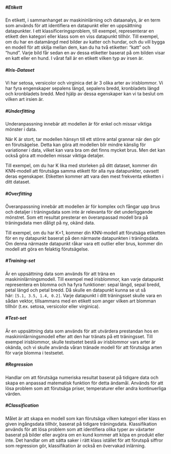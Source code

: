 ##### #Etikett
En etikett, i sammanhanget av maskininlärning och dataanalys, är en term som används för att identifiera en datapunkt eller en uppsättning datapunkter. I ett klassificeringsproblem, till exempel, representerar en etikett den kategori eller klass som en viss datapunkt tillhör.
Till exempel, om du har en datamängd med bilder av katter och hundar, och du vill bygga en modell för att skilja mellan dem, kan du ha två etiketter: “katt” och “hund”. Varje bild får sedan en av dessa etiketter baserat på om bilden visar en katt eller en hund. I vårat fall är en etikett vilken typ av irsen är.

##### #Iris-Dataset
 Vi har setosa, versicolor och virginica det är 3 olika arter av irisblommor. Vi har fyra engenskaper sepalens längd, sepalens bredd, kronbladets längd och kronbladets bredd. Med hjälp av dessa egenskaper kan vi ta beslut om vilken art irsien är.


##### #Underfitting 
Underanpassning innebär att modellen är för enkel och missar viktiga mönster i data.

När K är stort, tar modellen hänsyn till ett större antal grannar när den gör en förutsägelse. Detta kan göra att modellen blir mindre känslig för variationer i data, vilket kan vara bra om det finns mycket brus. Men det kan också göra att modellen missar viktiga detaljer.

Till exempel, om du har K lika med storleken på ditt dataset, kommer din KNN-modell att förutsäga samma etikett för alla nya datapunkter, oavsett deras egenskaper. Etiketten kommer att vara den mest frekventa etiketten i ditt dataset.



##### #Overfitting 
Överanpassning innebär att modellen är för komplex och fångar upp brus och detaljer i träningsdata som inte är relevanta för det underliggande mönstret. Som ett resultat presterar en överanpassad modell bra på träningsdata men dåligt på ny, okänd data.

Till exempel, om du har K=1, kommer din KNN-modell att förutsäga etiketten för en ny datapunkt baserat på den närmaste datapunkten i träningsdata. Om denna närmaste datapunkt råkar vara ett outlier eller brus, kommer din modell att göra en felaktig förutsägelse.



##### #Training-set 
 Är en uppsättning data som används för att träna en maskininlärningsmodell. Till exempel med irisblommor, kan varje datapunkt representera en blomma och ha fyra funktioner: sepal längd, sepal bredd, petal längd och petal bredd. Då skulle en datapunkt kunna se ut så här: `[5.1, 3.5, 1.4, 0.2]`. Varje datapunkt i ditt träningsset skulle vara en sådan vektor, tillsammans med en etikett som anger vilken art blomman tillhör (t.ex. setosa, versicolor eller virginica).


##### #Test-set
Är en uppsättning data som används för att utvärdera prestandan hos en maskininlärningsmodell efter att den har tränats på ett träningsset. Till exempel irisblommor, skulle testsetet bestå av irisblommor vars arter är okända, och vi skulle använda våran tränade modell för att förutsäga arten för varje blomma i testsetet.
##### #Regression 
Handlar om att förutsäga numeriska resultat baserat på tidigare data och skapa en anpassad matematisk funktion för detta ändamål. Används för att lösa problem som att förutsäga priser, temperaturer eller andra kontinuerliga värden.


##### #Classification
Målet är att skapa en modell som kan förutsäga vilken kategori eller klass en given ingångsdata tillhör, baserat på tidigare träningsdata. Klassifikation används för att lösa problem som att  identifiera olika typer av växtarter baserat på bilder eller avgöra om en kund kommer att köpa en produkt eller inte. Det handlar om att sätta saker i rätt klass istället för att förutspå siffror som regression gör, klassifikation är också en övervakad inlärning.
